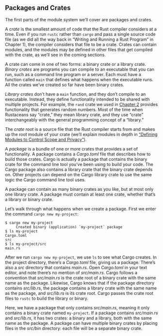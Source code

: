 ## Packages and Crates

The first parts of the module system we’ll cover are packages and crates.

A _crate_ is the smallest amount of code that the Rust compiler considers at a
time. Even if you run `rustc` rather than `cargo` and pass a single source code
file (as we did all the way back in “Writing and Running a Rust Program” in
Chapter 1), the compiler considers that file to be a crate. Crates can contain
modules, and the modules may be defined in other files that get compiled with
the crate, as we’ll see in the coming sections.

A crate can come in one of two forms: a binary crate or a library crate.
_Binary crates_ are programs you can compile to an executable that you can run,
such as a command line program or a server. Each must have a function called
`main` that defines what happens when the executable runs. All the crates we’ve
created so far have been binary crates.

_Library crates_ don’t have a `main` function, and they don’t compile to an
executable. Instead, they define functionality intended to be shared with
multiple projects. For example, the `rand` crate we used in [Chapter
2][rand]<!-- ignore --> provides functionality that generates random numbers.
Most of the time when Rustaceans say “crate,” they mean library crate, and they
use “crate” interchangeably with the general programming concept of a “library.”

The _crate root_ is a source file that the Rust compiler starts from and makes
up the root module of your crate (we’ll explain modules in depth in [“Defining
Modules to Control Scope and Privacy”][modules]<!-- ignore -->).

A _package_ is a bundle of one or more crates that provides a set of
functionality. A package contains a _Cargo.toml_ file that describes how to
build those crates. Cargo is actually a package that contains the binary crate
for the command line tool you’ve been using to build your code. The Cargo
package also contains a library crate that the binary crate depends on. Other
projects can depend on the Cargo library crate to use the same logic the Cargo
command line tool uses.

A package can contain as many binary crates as you like, but at most only one
library crate. A package must contain at least one crate, whether that’s a
library or binary crate.

Let’s walk through what happens when we create a package. First we enter the
command `cargo new my-project`:

```console
$ cargo new my-project
     Created binary (application) `my-project` package
$ ls my-project
Cargo.toml
src
$ ls my-project/src
main.rs
```

After we run `cargo new my-project`, we use `ls` to see what Cargo creates. In
the project directory, there’s a _Cargo.toml_ file, giving us a package.
There’s also a _src_ directory that contains _main.rs_. Open _Cargo.toml_ in
your text editor, and note there’s no mention of _src/main.rs_. Cargo follows a
convention that _src/main.rs_ is the crate root of a binary crate with the same
name as the package. Likewise, Cargo knows that if the package directory
contains _src/lib.rs_, the package contains a library crate with the same name
as the package, and _src/lib.rs_ is its crate root. Cargo passes the crate root
files to `rustc` to build the library or binary.

Here, we have a package that only contains _src/main.rs_, meaning it only
contains a binary crate named `my-project`. If a package contains _src/main.rs_
and _src/lib.rs_, it has two crates: a binary and a library, both with the same
name as the package. A package can have multiple binary crates by placing files
in the _src/bin_ directory: each file will be a separate binary crate.

[modules]: ch07-02-defining-modules-to-control-scope-and-privacy.html
[rand]: ch02-00-guessing-game-tutorial.html#generare-un-numero-casuale
